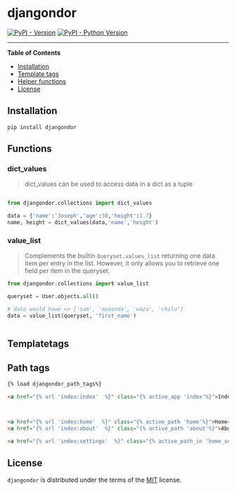 # djangondor

[![PyPI - Version](https://img.shields.io/pypi/v/djangondor.svg)](https://pypi.org/project/djangondor)
[![PyPI - Python Version](https://img.shields.io/pypi/pyversions/djangondor.svg)](https://pypi.org/project/djangondor)

-----

**Table of Contents**

- [Installation](#installation)
- [Template tags](#templatetags)
- [Helper functions](#functions)
- [License](#license)

## Installation

```console
pip install djangondor
```

## Functions

### dict_values

> dict_values can be used to access data in a dict as a tuple

```python

from djangondor.collections import dict_values

data = {'name':'Joseph','age':30,'height':1.7}
name, height = dict_values(data,'name','height')

```

### value_list

> Complements the builtin `Queryset.values_list` returning one data item per entry in the list. However, it only allows you to retrieve one field per item in the queryset.

```python
from djangondor.collections import value_list

queryset = User.objects.all()

# data would have => ['sam', 'musonda', 'waza', 'chilu']
data = value_list(queryset, 'first_name')



```

## Templatetags

## Path tags

```html
{% load djangondor_path_tags%}

<a href="{% url 'index:index'  %}" class="{% active_app 'index'%}">Index App</a>



<a href="{% url 'index:home'  %}" class="{% active_path 'home'%}">Home</a>
<a href="{% url 'index:about'  %}" class="{% active_path 'about'%}">About</a>

<a href="{% url 'index:settings'  %}" class="{% active_path_in 'home_settings' 'profile_settings' %}">Settings</a>


```


## License

`djangondor` is distributed under the terms of the [MIT](https://spdx.org/licenses/MIT.html) license.
